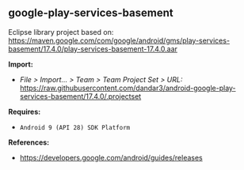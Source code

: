 ## google-play-services-basement

Eclipse library project based on:<br/>
https://maven.google.com/com/google/android/gms/play-services-basement/17.4.0/play-services-basement-17.4.0.aar

**Import:**
- _File > Import... > Team > Team Project Set > URL:_<br/>
  https://raw.githubusercontent.com/dandar3/android-google-play-services-basement/17.4.0/.projectset

**Requires:**
- `Android 9 (API 28) SDK Platform`

**References:**
- https://developers.google.com/android/guides/releases